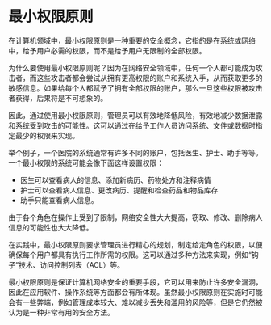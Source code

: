 # 最小权限原则

在计算机领域中，最小权限原则是一种重要的安全概念，它指的是在系统或网络中，给予用户必需的权限，而不是给予用户无限制的全部权限。

为什么要使用最小权限原则呢？因为在网络安全领域中，任何一个人都可能成为攻击者，而这些攻击者都会尝试从拥有更高权限的账户和系统入手，从而获取更多的敏感信息。如果给每个人都赋予了拥有全部权限的账户，那么一旦这些权限被攻击者获得，后果将是不可想象的。

因此，通过使用最小权限原则，管理员可以有效地降低风险，有效地减少数据泄露和系统受到攻击的可能性。这可以通过在给予工作人员访问系统、文件或数据时指定最少的权限来实现。

举个例子，一个医院的系统通常有许多不同的账户，包括医生、护士、助手等等。一个最小权限的系统可能会像下面这样设置权限：

 - 医生可以查看病人的信息、添加新病历、药物处方和注释病情
 - 护士可以查看病人信息、更改病历、提醒和检查药品和物品库存
 - 助手只能查看病人信息。

由于各个角色在操作上受到了限制，网络安全性大大提高，窃取、修改、删除病人信息的可能性也大大降低。

在实践中，最小权限原则要求管理员进行精心的规划，制定给定角色的权限，以便确保每个用户都具有执行工作所需的权限。这可以通过多种方法来实现，例如“钩子”技术、访问控制列表（ACL）等。

最小权限原则是保证计算机网络安全的重要手段，它可以用来防止许多安全漏洞，因此在应用软件、操作系统等方面都会有所体现。虽然最小权限原则在实施时可能会有一些弊端，例如管理成本较大、难以减少丢失和滥用的风险等，但是它仍然被认为是一种非常有用的安全方法。